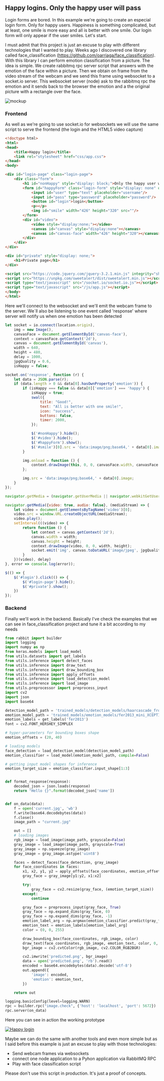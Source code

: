 ## Happy logins. Only the happy user will pass

Login forms are bored. In this example we're going to create an especial login form. Only for happy users. Happiness is something complicated, but at least, one smile is more easy and all is better with one smile. Our login form will only appear if the user smiles. Let's start.

I must admit that this project is just an excuse to play with different technologies that I wanted to play. Weeks ago I discovered one library called face_classification (https://github.com/oarriaga/face_classification). With this library I can perform emotion classification from a picture. The idea is simple. We create rabbitmq rpc server script that answers with the emotion of the face within a picture. Then we obtain on frame from the video stream of the webcam and we send this frame using websocket to a socket.io server. This websocket server (node) ask to the rabbitmq rpc the emotion and it sends back to the browser the emotion and a the original picture with a rectangle over the face.

![mockup](img/mockup.png "mockup")

### Frontend

As well as we're going to use socket.io for websockets we will use the same script to serve the frontend (the login and the HTML5 video capture)

```html
<!doctype html>
<html>
<head>
    <title>Happy login</title>
    <link rel="stylesheet" href="css/app.css">
</head>
<body>

<div id="login-page" class="login-page">
    <div class="form">
        <h1 id="nonHappy" style="display: block;">Only the happy user will pass</h1>
        <form id="happyForm" class="login-form" style="display: none" onsubmit="return false;">
            <input id="user" type="text" placeholder="username"/>
            <input id="pass" type="password" placeholder="password"/>
            <button id="login">login</button>
            <p></p>
            <img id="smile" width="426" height="320" src=""/>
        </form>
        <div id="video">
            <video style="display:none;"></video>
            <canvas id="canvas" style="display:none"></canvas>
            <canvas id="canvas-face" width="426" height="320"></canvas>
        </div>
    </div>
</div>

<div id="private" style="display: none;">
    <h1>Private page</h1>
</div>

<script src="https://code.jquery.com/jquery-3.2.1.min.js" integrity="sha256-hwg4gsxgFZhOsEEamdOYGBf13FyQuiTwlAQgxVSNgt4=" crossorigin="anonymous"></script>
<script src="https://unpkg.com/sweetalert/dist/sweetalert.min.js"></script>
<script type="text/javascript" src="/socket.io/socket.io.js"></script>
<script type="text/javascript" src="/js/app.js"></script>
</body>
</html>
```

Here we'll connect to the websocket and we'll emit the webcam frame to the server. We´ll also be listening to one event called 'response' where server will notify us when one emotion has been detected

```js
let socket = io.connect(location.origin),
    img = new Image(),
    canvasFace = document.getElementById('canvas-face'),
    context = canvasFace.getContext('2d'),
    canvas = document.getElementById('canvas'),
    width = 640,
    height = 480,
    delay = 1000,
    jpgQuality = 0.6,
    isHappy = false;

socket.on('response', function (r) {
    let data = JSON.parse(r);
    if (data.length > 0 && data[0].hasOwnProperty('emotion')) {
        if (isHappy === false && data[0]['emotion'] === 'happy') {
            isHappy = true;
            swal({
                title: "Good!",
                text: "All is better with one smile!",
                icon: "success",
                buttons: false,
                timer: 2000,
            });

            $('#nonHappy').hide();
            $('#video').hide();
            $('#happyForm').show();
            $('#smile')[0].src = 'data:image/png;base64,' + data[0].image;
        }

        img.onload = function () {
            context.drawImage(this, 0, 0, canvasFace.width, canvasFace.height);
        };

        img.src = 'data:image/png;base64,' + data[0].image;
    }
});

navigator.getMedia = (navigator.getUserMedia || navigator.webkitGetUserMedia || navigator.mozGetUserMedia);

navigator.getMedia({video: true, audio: false}, (mediaStream) => {
    let video = document.getElementsByTagName('video')[0];
    video.src = window.URL.createObjectURL(mediaStream);
    video.play();
    setInterval(((video) => {
        return function () {
            let context = canvas.getContext('2d');
            canvas.width = width;
            canvas.height = height;
            context.drawImage(video, 0, 0, width, height);
            socket.emit('img', canvas.toDataURL('image/jpeg', jpgQuality));
        }
    })(video), delay)
}, error => console.log(error));

$(() => {
    $('#login').click(() => {
        $('#login-page').hide();
        $('#private').show();
    })
});
```

### Backend
Finally we'll work in the backend. Basically I've check the examples that we can see in face_classification project and tune it a bit according to my needs

```python
from rabbit import builder
import logging
import numpy as np
from keras.models import load_model
from utils.datasets import get_labels
from utils.inference import detect_faces
from utils.inference import draw_text
from utils.inference import draw_bounding_box
from utils.inference import apply_offsets
from utils.inference import load_detection_model
from utils.inference import load_image
from utils.preprocessor import preprocess_input
import cv2
import json
import base64

detection_model_path = 'trained_models/detection_models/haarcascade_frontalface_default.xml'
emotion_model_path = 'trained_models/emotion_models/fer2013_mini_XCEPTION.102-0.66.hdf5'
emotion_labels = get_labels('fer2013')
font = cv2.FONT_HERSHEY_SIMPLEX

# hyper-parameters for bounding boxes shape
emotion_offsets = (20, 40)

# loading models
face_detection = load_detection_model(detection_model_path)
emotion_classifier = load_model(emotion_model_path, compile=False)

# getting input model shapes for inference
emotion_target_size = emotion_classifier.input_shape[1:3]


def format_response(response):
    decoded_json = json.loads(response)
    return "Hello {}".format(decoded_json['name'])


def on_data(data):
    f = open('current.jpg', 'wb')
    f.write(base64.decodebytes(data))
    f.close()
    image_path = "current.jpg"

    out = []
    # loading images
    rgb_image = load_image(image_path, grayscale=False)
    gray_image = load_image(image_path, grayscale=True)
    gray_image = np.squeeze(gray_image)
    gray_image = gray_image.astype('uint8')

    faces = detect_faces(face_detection, gray_image)
    for face_coordinates in faces:
        x1, x2, y1, y2 = apply_offsets(face_coordinates, emotion_offsets)
        gray_face = gray_image[y1:y2, x1:x2]

        try:
            gray_face = cv2.resize(gray_face, (emotion_target_size))
        except:
            continue

        gray_face = preprocess_input(gray_face, True)
        gray_face = np.expand_dims(gray_face, 0)
        gray_face = np.expand_dims(gray_face, -1)
        emotion_label_arg = np.argmax(emotion_classifier.predict(gray_face))
        emotion_text = emotion_labels[emotion_label_arg]
        color = (0, 0, 255)

        draw_bounding_box(face_coordinates, rgb_image, color)
        draw_text(face_coordinates, rgb_image, emotion_text, color, 0, -50, 1, 2)
        bgr_image = cv2.cvtColor(rgb_image, cv2.COLOR_RGB2BGR)

        cv2.imwrite('predicted.png', bgr_image)
        data = open('predicted.png', 'rb').read()
        encoded = base64.encodebytes(data).decode('utf-8')
        out.append({
            'image': encoded,
            'emotion': emotion_text,
        })

    return out

logging.basicConfig(level=logging.WARN)
rpc = builder.rpc("image.check", {'host': 'localhost', 'port': 5672})
rpc.server(on_data)
```

Here you can see in action the working prototype

[![Happy login](http://img.youtube.com/vi/SFCiz9GlhTw/0.jpg)](https://www.youtube.com/watch?v=SFCiz9GlhTw)

Maybe we can do the same with another tools and even more simple but as I said before this example is just an excuse to play with those technologies:
* Send webcam frames via websockets
* connect one node application to a Pyhon application via RabbitMQ RPC
* Play with face classification script

Please don't use this script in production. It's just a proof of concepts.